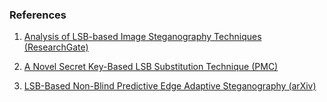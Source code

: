 ###  References 

1. [Analysis of LSB-based Image Steganography Techniques (ResearchGate)](https://www.researchgate.net/publication/224074162_Analysis_of_LSB_based_image_steganography_techniques)  

2. [A Novel Secret Key-Based LSB Substitution Technique (PMC)](https://pmc.ncbi.nlm.nih.gov/articles/PMC11695990/)  

3. [LSB-Based Non-Blind Predictive Edge Adaptive Steganography (arXiv)](https://arxiv.org/abs/2201.01277)  
  


